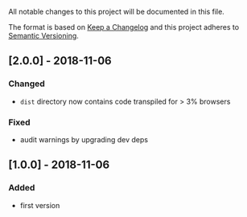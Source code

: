 All notable changes to this project will be documented in this file.

The format is based on [Keep a Changelog](http://keepachangelog.com/en/1.0.0/)
and this project adheres to [Semantic Versioning](http://semver.org/spec/v2.0.0.html).

## [2.0.0] - 2018-11-06
### Changed
- `dist` directory now contains code transpiled for > 3% browsers
### Fixed
- audit warnings by upgrading dev deps 

## [1.0.0] - 2018-11-06
### Added
- first version
